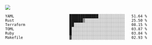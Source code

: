 ![](https://github-profile-summary-cards.vercel.app/api/cards/profile-details?username=igtm&theme=dracula)
<!--START_SECTION:waka-->

```text
YAML                         █████████████░░░░░░░░░░░░   51.64 %
Rust                         ██████▒░░░░░░░░░░░░░░░░░░   25.50 %
Terraform                    ██░░░░░░░░░░░░░░░░░░░░░░░   08.15 %
TOML                         █░░░░░░░░░░░░░░░░░░░░░░░░   03.87 %
Ruby                         █░░░░░░░░░░░░░░░░░░░░░░░░   03.84 %
Makefile                     ▓░░░░░░░░░░░░░░░░░░░░░░░░   02.93 %
```

<!--END_SECTION:waka-->
